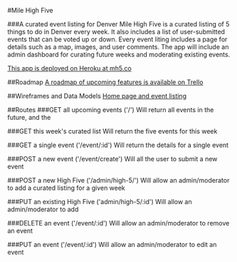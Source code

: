 #Mile High Five

###A curated event listing for Denver
Mile High Five is a curated listing of 5 things to do in Denver every week. It also includes a list of user-submitted events that can be voted up or down. Every event liting includes a page for details such as a map, images, and user comments. The app will include an admin dashboard for curating future weeks and moderating existing events.

[This app is deployed on Heroku at mh5.co](http://www.mh5.co/)

##Roadmap
[A roadmap of upcoming features is available on Trello](https://trello.com/b/xAMNYZCn/mile-high-five)

##Wireframes and Data Models
[Home page and event listing](wireframes/home.jpg)

##Routes
###GET all upcoming events ('/')
Will return all events in the future, and the 

###GET this week's curated list
Will return the five events for this week

###GET a single event ('/event/:id')
Will return the details for a single event

###POST a new event ('/event/create')
Will all the user to submit a new event

###POST a new High Five ('/admin/high-5/')
Will allow an admin/moderator to add a curated listing for a given week

###PUT an existing High Five ('admin/high-5/:id')
Will allow an admin/moderator to add 

###DELETE an event ('/event/:id')
Will allow an admin/moderator to remove an event

###PUT an event ('/event/:id')
Will allow an admin/moderator to edit an event

